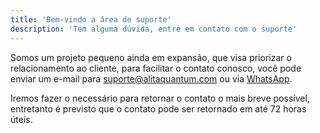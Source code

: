 ```yaml
---
title: 'Bem-vindo a área de suporte'
description: 'Tem alguma dúvida, entre em contato com o suporte'
---
```


Somos um projeto pequeno ainda em expansão, que visa priorizar o relacionamento ao cliente, para facilitar o contato conosco, você pode enviar um e-mail para [suporte@alitaquantum.com](mailto:suporte@alitaquantum.com) ou via [WhatsApp](https://api.whatsapp.com/send?phone=5569999676943).

Iremos fazer o necessário para retornar o contato o mais breve possível, entretanto é previsto que o contato pode ser retornado em até 72 horas úteis.
